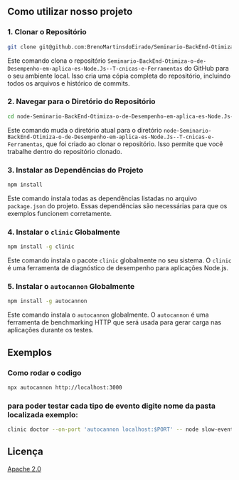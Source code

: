## Como utilizar nosso projeto


### 1. Clonar o Repositório

```bash
git clone git@github.com:BrenoMartinsdoEirado/Seminario-BackEnd-Otimiza-o-de-Desempenho-em-aplica-es-Node.Js--T-cnicas-e-Ferramentas.git

```

Este comando clona o repositório  `Seminario-BackEnd-Otimiza-o-de-Desempenho-em-aplica-es-Node.Js--T-cnicas-e-Ferramentas`  do GitHub para o seu ambiente local. Isso cria uma cópia completa do repositório, incluindo todos os arquivos e histórico de commits.

### 2. Navegar para o Diretório do Repositório

```bash
cd node-Seminario-BackEnd-Otimiza-o-de-Desempenho-em-aplica-es-Node.Js--T-cnicas-e-Ferramentas

```

Este comando muda o diretório atual para o diretório  `node-Seminario-BackEnd-Otimiza-o-de-Desempenho-em-aplica-es-Node.Js--T-cnicas-e-Ferramentas`, que foi criado ao clonar o repositório. Isso permite que você trabalhe dentro do repositório clonado.

### 3. Instalar as Dependências do Projeto

```bash
npm install

```

Este comando instala todas as dependências listadas no arquivo  `package.json`  do projeto. Essas dependências são necessárias para que os exemplos funcionem corretamente.

### 4. Instalar o  `clinic`  Globalmente

```bash
npm install -g clinic

```

Este comando instala o pacote  `clinic`  globalmente no seu sistema. O  `clinic`  é uma ferramenta de diagnóstico de desempenho para aplicações Node.js.

### 5. Instalar o  `autocannon`  Globalmente

```bash
npm install -g autocannon

```

Este comando instala o  `autocannon`  globalmente. O  `autocannon`  é uma ferramenta de benchmarking HTTP que será usada para gerar carga nas aplicações durante os testes.

## Exemplos

### Como rodar o codigo

```bash
npx autocannon http://localhost:3000

```
### para poder testar cada tipo de evento digite nome da pasta localizada exemplo:
```bash
clinic doctor --on-port 'autocannon localhost:$PORT' -- node slow-event-loop

```

 

## Licença

[Apache 2.0](<https://tldrlegal.com/license/apache-license-2.0-(apache-2.0)>)
